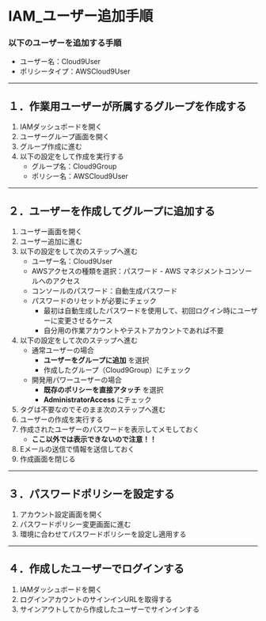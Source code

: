 # IAM_ユーザー追加手順

### 以下のユーザーを追加する手順

* ユーザー名：Cloud9User
* ポリシータイプ：AWSCloud9User

---

## １．作業用ユーザーが所属するグループを作成する

1. IAMダッシュボードを開く
2. ユーザーグループ画面を開く
3. グループ作成に進む
4. 以下の設定をして作成を実行する
   * グループ名：Cloud9Group
   * ポリシー名：AWSCloud9User

---

## ２．ユーザーを作成してグループに追加する

1. ユーザー画面を開く
2. ユーザー追加に進む
4. 以下の設定をして次のステップへ進む
     * ユーザー名：Cloud9User
     * AWSアクセスの種類を選択：パスワード - AWS マネジメントコンソールへのアクセス
    * コンソールのパスワード：自動生成パスワード
    * パスワードのリセットが必要にチェック
      * 最初は自動生成したパスワードを使用して、初回ログイン時にユーザーに変更させるケース
      * 自分用の作業アカウントやテストアカウントであれば不要
5. 以下の設定をして次のステップへ進む
    * 通常ユーザーの場合
      * **ユーザーをグループに追加** を選択
      * 作成したグループ（Cloud9Group）にチェック
    * 開発用パワーユーザーの場合
      * **既存のポリシーを直接アタッチ** を選択
      * **AdministratorAccess** にチェック
6. タグは不要なのでそのまま次のステップへ進む
7. ユーザーの作成を実行する
8.  作成されたユーザーのパスワードを表示してメモしておく
    * **ここ以外では表示できないので注意！！**
9. Eメールの送信で情報を送信しておく
10. 作成画面を閉じる

---

## ３．パスワードポリシーを設定する

1. アカウント設定画面を開く
2. パスワードポリシー変更画面に進む
3. 環境に合わせてパスワードポリシーを設定し適用する

---

## ４．作成したユーザーでログインする

1. IAMダッシュボードを開く
2. ログインアカウントのサインインURLを取得する
3. サインアウトしてから作成したユーザーでサインインする
